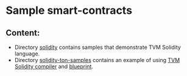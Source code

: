 # Sample smart-contracts

## Content:
 * Directory [solidity](./solidity) contains samples that demonstrate TVM Solidity language.
 * Directory [solidity-ton-samples](./solidity-ton-samples/README.md) contains an example of using [TVM Solidity compiler](https://github.com/ton-dev-dao/TVM-Solidity-Compiler) and [blueprint](https://github.com/ton-org/blueprint).


